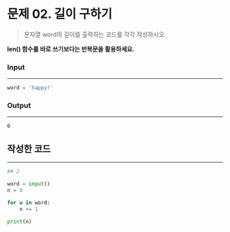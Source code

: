 # 문제 02. 길이 구하기



> 문자열 word의 길이를 출력하는 코드를 각각 작성하시오.

**len() 함수를 바로 쓰기보다는 반복문을 활용하세요.**
> 


### Input
---

```python
word = 'happy!'
```

### Output
---

```
6
```



## 작성한 코드
----

```python
## 2

word = input()
n = 0

for w in word:
    n += 1
    
print(n)
```


</aside>